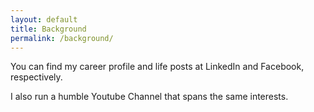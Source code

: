 ```yaml
---
layout: default
title: Background
permalink: /background/
---
```



<p>You can find my career profile and life posts at LinkedIn and Facebook, respectively.</p>


<p> I also run a humble Youtube Channel that spans the same interests. </p>
